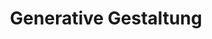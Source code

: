 ---
title: Generative Gestaltung
studiengang: Kurs im Rahmen des Moduls <a href="https://coco.study/module/120-designing-futures-1/">Designing Futures 1</a> im Studiengang <a href="https://coco.study/">Code & Context</a>
weitere-infos: 1. Fachsemester
angeboten-im: jedes Wintersemester
website: https://cnoss.github.io/generative-gestaltung/
published: true
tags: creativecoding, generativegestaltung, p5.js, generativeart
---